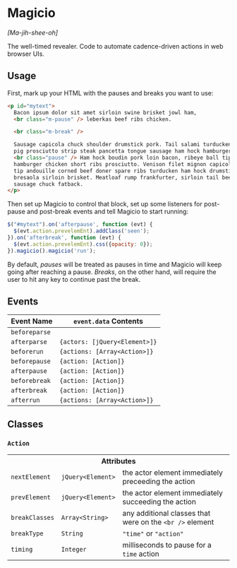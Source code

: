 # Magicio

*[Ma-jih-shee-oh]*

The well-timed revealer. Code to automate cadence-driven actions in web browser UIs.

## Usage

First, mark up your HTML with the pauses and breaks you want to use:

```html
<p id="mytext">
  Bacon ipsum dolor sit amet sirloin swine brisket jowl ham,
  <br class="m-pause" /> leberkas beef ribs chicken.

  <br class="m-break" />

  Sausage capicola chuck shoulder drumstick pork. Tail salami turducken biltong
  pig prosciutto strip steak pancetta tongue sausage ham hock hamburger.
  <br class="pause" /> Ham hock boudin pork loin bacon, ribeye ball tip doner
  hamburger chicken short ribs prosciutto. Venison filet mignon capicola, ball
  tip andouille corned beef doner spare ribs turducken ham hock drumstick
  bresaola sirloin brisket. Meatloaf rump frankfurter, sirloin tail beef ribs
  sausage chuck fatback.
</p>
```

Then set up Magicio to control that block, set up some listeners for post-pause
and post-break events and tell Magicio to start running:

```javascript
$("#mytext").on('afterpause', function (evt) {
  $(evt.action.prevelemEnt).addClass('seen');
}).on('afterbreak', function (evt) {
  $(evt.action.prevelemEnt).css({opacity: 0});
}).magicio().magicio('run');
```

By default, *pauses* will be treated as pauses in time and Magicio will keep
going after reaching a pause. *Breaks*, on the other hand, will require the
user to hit any key to continue past the break.

## Events

<table>
  <thead>
    <tr>
      <th>Event Name</th>
      <th><code>event.data</code> Contents</th>
    </tr>
  </thead>
  <tr>
    <td><code>beforeparse</code></td>
    <td></td>
  </tr>
  <tr>
    <td><code>afterparse</code></td>
    <td><code>{actors: [jQuery&lt;Element&gt;]}</code></td>
  </tr>
  <tr>
    <td><code>beforerun</code></td>
    <td><code>{actions: [Array&lt;Action&gt;]}</code></td>
  </tr>
  <tr>
    <td><code>beforepause</code></td>
    <td><code>{action: [Action]}</code></td>
  </tr>
  <tr>
    <td><code>afterpause</code></td>
    <td><code>{action: [Action]}</code></td>
  </tr>
  <tr>
    <td><code>beforebreak</code></td>
    <td><code>{action: [Action]}</code></td>
  </tr>
  <tr>
    <td><code>afterbreak</code></td>
    <td><code>{action: [Action]}</code></td>
  </tr>
  <tr>
    <td><code>afterrun</code></td>
    <td><code>{actions: [Array&lt;Action&gt;]}</code></td>
  </tr>
  <tr>
</table>

## Classes

<h3><code>Action</code></h3>

<table>
  <tr>
    <th colspan="3">Attributes</th>
  </tr>
  <tr>
    <td><code>nextElement</code></td>
    <td><code>jQuery&lt;Element&gt;</code></td>
    <td>the actor element immediately preceeding the action</td>
  </tr>
  <tr>
    <td><code>prevElement</code></td>
    <td><code>jQuery&lt;Element&gt;</code></td>
    <td>the actor element immediately succeeding the action</td>
  </tr>
  <tr>
    <td><code>breakClasses</code></td>
    <td><code>Array&lt;String&gt;</code></td>
    <td>any additional classes that were on the <code>&lt;br /&gt;</code> element</td>
  </tr>
  <tr>
    <td><code>breakType</code></td>
    <td><code>String</code></td>
    <td><code>"time"</code> or <code>"action"</code></td>
  </tr>
  <tr>
    <td><code>timing</code></td>
    <td><code>Integer</code></td>
    <td>milliseconds to pause for a <code>time</code> action</td>
  </tr>
</table>
